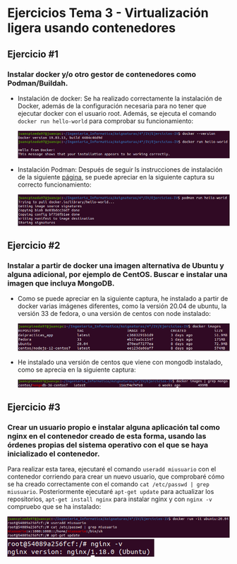 # Ejercicios Tema 3 - Virtualización ligera usando contenedores

## Ejercicio #1
### Instalar docker y/o otro gestor de contenedores como Podman/Buildah.

- Instalación de docker: Se ha realizado correctamente la instalación de Docker, además de la configuración necesaria para no tener que ejecutar docker con el usuario root. Además, se ejecuta el comando `docker run hello-world` para comprobar su funcionamiento:

    ![screenshot_T3_E1_1](capturas/screenshot_T3_E1_1.png)

- Instalación Podman: Después de seguir ls instrucciones de instalación de la siguiente [página](https://podman.io/getting-started/installation), se puede apreciar en la siguiente captura su correcto funcionamiento:

    ![screenshot_T3_E1_2](capturas/screenshot_T3_E1_2.png)


## Ejercicio #2
### Instalar a partir de docker una imagen alternativa de Ubuntu y alguna adicional, por ejemplo de CentOS. Buscar e instalar una imagen que incluya MongoDB.

- Como se puede apreciar en la siguiente captura, he instalado a partir de docker varias imágenes diferentes, como la versión 20.04 de ubuntu, la versión 33 de fedora, o una versión de centos con node instalado:
  
    ![screenshot_T3_E2_1](capturas/screenshot_T3_E2_1.png)

- He instalado una versión de centos que viene con mongodb instalado, como se aprecia en la siguiente captura:

    ![screenshot_T3_E2_2](capturas/screenshot_T3_E2_2.png)


## Ejercicio #3
### Crear un usuario propio e instalar alguna aplicación tal como nginx en el contenedor creado de esta forma, usando las órdenes propias del sistema operativo con el que se haya inicializado el contenedor.

Para realizar esta tarea, ejecutaré el comando `useradd miusuario` con el contenedor corriendo para crear un nuevo usuario, que comprobaré cómo se ha creado correctamente con el comando `cat /etc/passwd | grep miusuario`. Posteriormente ejecutaré `apt-get update` para actualizar los repositorios, `apt-get install nginx` para instalar nginx y con `nginx -v` compruebo que se ha instalado: 

![screenshot_T3_E3_1](capturas/screenshot_T3_E3_1.png)
![screenshot_T3_E3_2](capturas/screenshot_T3_E3_2.png)